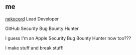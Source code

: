 ## me

[nekocord](https://github.com/nekocord-mod) Lead Developer

GitHub Security Bug Bounty Hunter

I guess I'm an Apple Security Bug Bounty Hunter now too???

I make stuff and break stuff!

